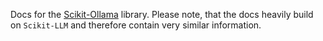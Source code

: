 Docs for the [Scikit-Ollama](https://github.com/AndreasKarasenko/scikit-ollama) library.
Please note, that the docs heavily build on `Scikit-LLM` and therefore contain very similar information.